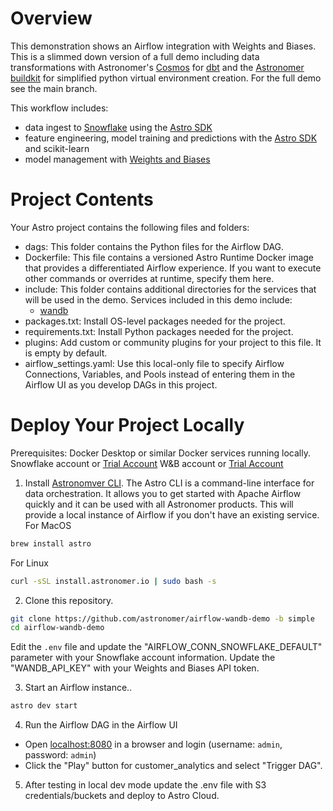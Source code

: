 
Overview
========
This demonstration shows an Airflow integration with Weights and Biases.    This is a slimmed down version of a full demo including data transformations with Astronomer's [Cosmos](https://github.com/astronomer/astronomer-cosmos) for [dbt](https://www.getdbt.com/) and the [Astronomer buildkit](https://github.com/astronomer/astro-provider-venv) for simplified python virtual environment creation.  For the full demo see the main branch.  
    

This workflow includes:
- data ingest to [Snowflake](https://www.snowflake.com) using the [Astro SDK](https://github.com/astronomer/astro-sdk)
- feature engineering, model training and predictions with the [Astro SDK](https://github.com/astronomer/astro-sdk) and scikit-learn
- model management with [Weights and Biases](https://wandb.ai)
    
Project Contents
================

Your Astro project contains the following files and folders:

- dags: This folder contains the Python files for the Airflow DAG. 
- Dockerfile: This file contains a versioned Astro Runtime Docker image that provides a differentiated Airflow experience. If you want to execute other commands or overrides at runtime, specify them here.
- include: This folder contains additional directories for the services that will be used in the demo. Services included in this demo include:
    - [wandb](https://wandb.ai)
- packages.txt: Install OS-level packages needed for the project.
- requirements.txt: Install Python packages needed for the project.
- plugins: Add custom or community plugins for your project to this file. It is empty by default.
- airflow_settings.yaml: Use this local-only file to specify Airflow Connections, Variables, and Pools instead of entering them in the Airflow UI as you develop DAGs in this project.

Deploy Your Project Locally
===========================

Prerequisites:
Docker Desktop or similar Docker services running locally.  
Snowflake account or [Trial Account](https://signup.snowflake.com/)
W&B account or [Trial Account](https://wandb.ai/signup)
  
1. Install [Astronomver CLI](https://github.com/astronomer/astro-cli).  The Astro CLI is a command-line interface for data orchestration. It allows you to get started with Apache Airflow quickly and it can be used with all Astronomer products. This will provide a local instance of Airflow if you don't have an existing service.
For MacOS  
```bash
brew install astro
```
  
For Linux
```bash
curl -sSL install.astronomer.io | sudo bash -s
```

2. Clone this repository.  
```bash
git clone https://github.com/astronomer/airflow-wandb-demo -b simple
cd airflow-wandb-demo
```
Edit the `.env` file and update the "AIRFLOW_CONN_SNOWFLAKE_DEFAULT" parameter with your Snowflake account information.  Update the "WANDB_API_KEY" with your Weights and Biases API token.
  
 3.  Start an Airflow instance..  
```bash
astro dev start
```
  
4. Run the Airflow DAG in the Airflow UI 
- Open [localhost:8080](http://localhost:8080) in a browser and login (username: `admin`, password: `admin`)
- Click the "Play" button for customer_analytics and select "Trigger DAG".
  
5. After testing in local dev mode update the .env file with S3 credentials/buckets and deploy to Astro Cloud.  
